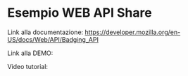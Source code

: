 # Esempio WEB API Share

Link alla documentazione: https://developer.mozilla.org/en-US/docs/Web/API/Badging_API

Link alla DEMO: 

Video tutorial: 